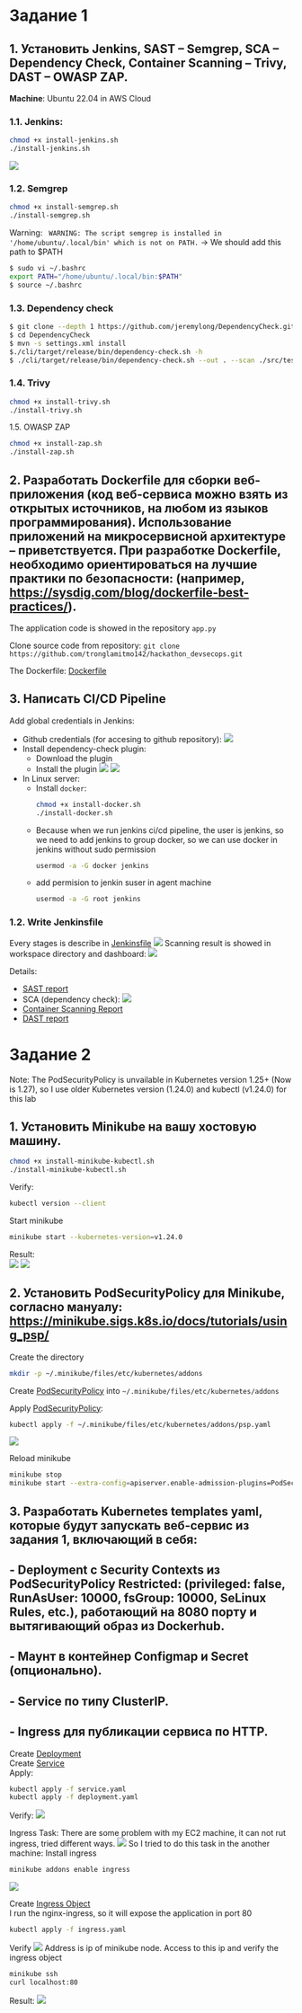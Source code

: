 # Задание 1  

## 1. Установить Jenkins, SAST – Semgrep, SCA – Dependency Check, Container Scanning – Trivy, DAST – OWASP ZAP.

**Machine**: Ubuntu 22.04 in AWS Cloud   
### 1.1. Jenkins:
```bash
chmod +x install-jenkins.sh
./install-jenkins.sh
``` 
![](images/Screenshot%202023-04-19%20at%2013.56.46.png)
### 1.2. Semgrep 
```bash
chmod +x install-semgrep.sh 
./install-semgrep.sh
```
Warning: ` WARNING: The script semgrep is installed in '/home/ubuntu/.local/bin' which is not on PATH.`
-> We should add this path to $PATH 
```bash
$ sudo vi ~/.bashrc
export PATH="/home/ubuntu/.local/bin:$PATH"
$ source ~/.bashrc
```
### 1.3. Dependency check
```bash
$ git clone --depth 1 https://github.com/jeremylong/DependencyCheck.git
$ cd DependencyCheck
$ mvn -s settings.xml install
$./cli/target/release/bin/dependency-check.sh -h
$ ./cli/target/release/bin/dependency-check.sh --out . --scan ./src/test/resources
```
### 1.4. Trivy 

```bash
chmod +x install-trivy.sh
./install-trivy.sh
```
1.5. OWASP ZAP
```bash
chmod +x install-zap.sh
./install-zap.sh
```
## 2. Разработать Dockerfile для сборки веб-приложения (код веб-сервиса можно взять из открытых источников, на любом из языков программирования). Использование приложений на микросервисной архитектуре – приветствуется. При разработке Dockerfile, необходимо ориентироваться на лучшие практики по безопасности: (например, https://sysdig.com/blog/dockerfile-best-practices/).

The application code is showed in the repository `app.py`  

Clone source code from repository: `git clone https://github.com/tronglamitmo142/hackathon_devsecops.git`  

The Dockerfile: [Dockerfile](./Dockerfile)

## 3. Написать СI/СD Pipeline

Add global credentials in Jenkins:
- Github credentials (for accesing to github repository):
![](./images/Screenshot%202023-04-20%20at%2010.55.41.png)
- Install dependency-check plugin:
  - Download the plugin
  - Install the plugin 
    ![](./images/Screenshot%202023-04-19%20at%2015.07.58.png)
    ![](images/Screenshot%202023-04-20%20at%2010.57.38.png)
- In Linux server:
  - Install `docker`:  
    ```bash
    chmod +x install-docker.sh
    ./install-docker.sh
    ```
  - Because when we run jenkins ci/cd pipeline, the user is jenkins, so we need to add jenkins to group docker, so we can use docker in jenkins without sudo permission
    ```bash
    usermod -a -G docker jenkins
    ``` 
  - add permision to jenkin suser in agent machine
    ```bash
    usermod -a -G root jenkins
    ```
### 1.2. Write Jenkinsfile
Every stages is describe in [Jenkinsfile](./Jenkinsfile) 
![](images/Screenshot%202023-04-20%20at%2011.05.50.png)
Scanning result is showed in workspace directory and dashboard: 
![](images/Screenshot%202023-04-20%20at%2011.16.24.png)

Details: 
- [SAST report](./scanning_report/SAST_report.txt)
- SCA (dependency check):
  ![](images/Screenshot%202023-04-20%20at%2011.20.41.png)
- [Container Scanning Report](./scanning_report/result.cdx)
- [DAST report](./scanning_report/DAST_report.txt)

# Задание 2
Note: The PodSecurityPolicy is unvailable in Kubernetes version 1.25+ (Now is 1.27), so I use older Kubernetes version (1.24.0) and kubectl (v1.24.0) for this lab
## 1. Установить Minikube на вашу хостовую машину.
```bash
chmod +x install-minikube-kubectl.sh
./install-minikube-kubectl.sh
```
Verify:
```bash
kubectl version --client
```
Start minikube
```bash 
minikube start --kubernetes-version=v1.24.0
```
Result:  
![](images/Screenshot%202023-04-20%20at%2013.35.32.png)
![](./images/Screenshot%202023-04-20%20at%2013.35.55.png)

## 2. Установить PodSecurityPolicy для Minikube, согласно мануалу: https://minikube.sigs.k8s.io/docs/tutorials/using_psp/

Create the directory 
```bash
mkdir -p ~/.minikube/files/etc/kubernetes/addons
```
Create [PodSecurityPolicy](./psp.yaml) into `~/.minikube/files/etc/kubernetes/addons`

Apply [PodSecurityPolicy](./psp.yaml): 

```bash
kubectl apply -f ~/.minikube/files/etc/kubernetes/addons/psp.yaml
```
![](images/Screenshot%202023-04-20%20at%2013.48.15.png)

Reload minikube
```bash
minikube stop
minikube start --extra-config=apiserver.enable-admission-plugins=PodSecurityPolicy
```

## 3. Разработать Kubernetes templates yaml, которые будут запускать веб-сервис из задания 1, включающий в себя:
## - Deployment с Security Contexts из PodSecurityPolicy Restricted: (privileged: false, RunAsUser: 10000, fsGroup: 10000, SeLinux Rules, etc.), работающий на 8080 порту и вытягивающий образ из Dockerhub.
## - Маунт в контейнер Configmap и Secret (опционально).
## - Service по типу ClusterIP.
## - Ingress для публикации сервиса по HTTP.

Create [Deployment](./deployment.yaml)  
Create [Service](./service.yaml)  
Apply: 
```bash
kubectl apply -f service.yaml
kubectl apply -f deployment.yaml
```
Verify:
![](./images/Screenshot%202023-04-20%20at%2018.42.02.png)

Ingress Task: There are some problem with my EC2 machine, it can not rut ingress, tried different ways.
![](./images/Screenshot%202023-04-20%20at%2019.48.48.png)
So I tried to do this task in the another machine:
Install ingress
```bash
minikube addons enable ingress
```
![](./images/Screenshot%202023-04-20%20at%2019.51.05.png)

Create [Ingress Object](./ingress.yaml)  
I run the nginx-ingress, so it will expose the application in port 80 

```bash
kubectl apply -f ingress.yaml
```
Verify 
![](./images/Screenshot%202023-04-20%20at%2019.59.55.png)
Address is ip of minikube node.
Access to this ip and verify the ingress object
```bash
minikube ssh 
curl localhost:80
```
Result:
![](./images/Screenshot%202023-04-20%20at%2020.02.08.png)

